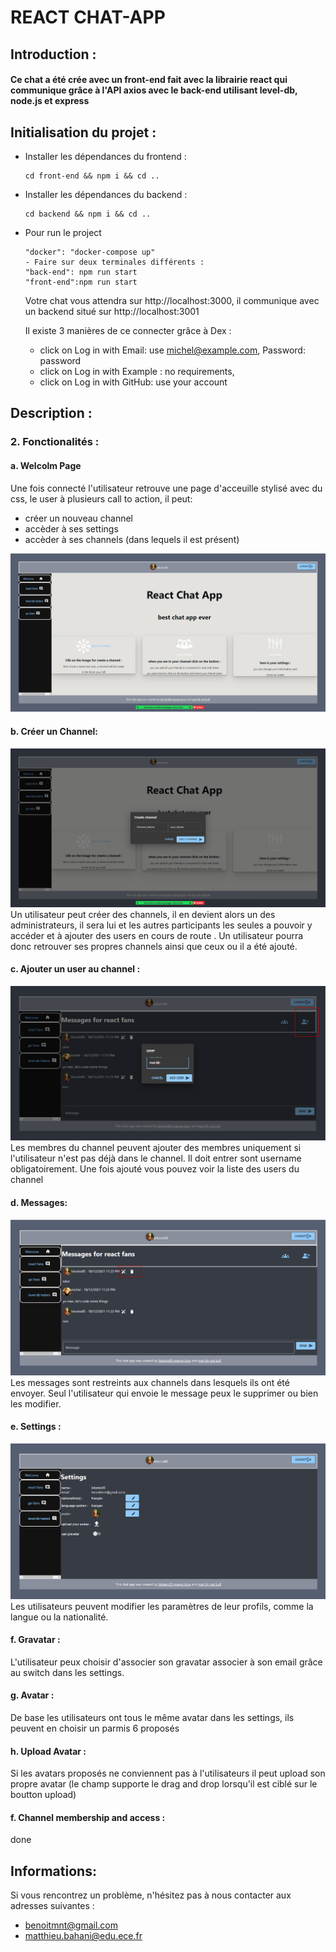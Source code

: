 #  REACT CHAT-APP

## Introduction :

#### Ce chat a été crée avec un front-end fait avec la librairie react qui communique grâce à l'API axios avec le back-end utilisant level-db, node.js et express


## Initialisation du projet :
- Installer les dépendances du frontend :
  ```
  cd front-end && npm i && cd ..
  ```
- Installer les dépendances du backend :
  ```
  cd backend && npm i && cd ..
  ```

- Pour run le project

  ```
  "docker": "docker-compose up"
  - Faire sur deux terminales différents :
  "back-end": npm run start
  "front-end":npm run start

  ```

  Votre chat vous attendra sur http://localhost:3000, il communique avec un backend situé sur http://localhost:3001

  Il existe 3 manières de ce connecter grâce à Dex :
  - click on Log in with Email: use michel@example.com, Password: password
  - click on Log in with Example : no requirements,
  - click on Log in with GitHub: use your account

## Description :


### 2.  Fonctionalités :

#### a. Welcolm Page

Une fois connecté l'utilisateur retrouve une page d'acceuille stylisé avec du css, le user à plusieurs call to action, il peut:
- créer un nouveau channel
- accèder à ses settings
- accèder à ses channels (dans lequels il est présent)

![alt](IMG/WelcolmScreen.png)

#### b. Créer un Channel:

![alt](IMG/CreateChannel.png)
Un utilisateur peut créer des channels, il en devient alors un des administrateurs, il sera lui et les autres participants les seules a pouvoir y accéder et à ajouter des users en cours de route . Un utilisateur pourra donc retrouver ses propres channels ainsi que ceux ou il a été ajouté.

#### c. Ajouter un user au channel :

![alt](IMG/addUser.png)
Les membres du channel peuvent ajouter des membres  uniquement si l'utilisateur n'est  pas déjà dans le channel. Il doit entrer sont username obligatoirement. Une fois ajouté vous pouvez voir la liste des users du channel

#### d.  Messages:

![alt](IMG/messages.png)
Les messages sont restreints aux channels dans lesquels ils ont été envoyer.
Seul l'utilisateur qui envoie le message peux le supprimer ou bien les modifier.

#### e. Settings :

![alt](IMG/settings.png)
Les utilisateurs peuvent modifier les paramètres de leur profils, comme la langue ou la nationalité.


#### f.  Gravatar :

L'utilisateur peux choisir d'associer son gravatar associer à son email grâce au switch dans les settings.

#### g.  Avatar :

De base les utilisateurs ont tous le même avatar dans les settings, ils peuvent en choisir un parmis 6 proposés

#### h.  Upload Avatar :

Si les avatars proposés ne conviennent pas à l'utilisateurs il peut upload son propre avatar (le champ supporte le drag and drop lorsqu'il est ciblé sur le boutton upload)

#### f.  Channel membership and access :
done



## Informations:

Si vous rencontrez un problème, n'hésitez pas à nous contacter aux adresses suivantes :
- benoitmnt@gmail.com
- matthieu.bahani@edu.ece.fr
